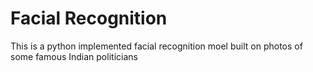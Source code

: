 # Facial Recognition
This is a python implemented facial recognition moel built on photos of some famous Indian politicians

